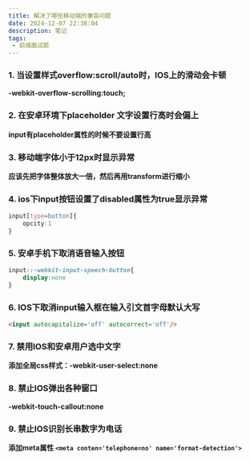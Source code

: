 ```yaml
---
title: 解决了哪些移动端的兼容问题
date: 2024-12-07 22:38:04
description: 笔记
tags:
 - 前端面试题 
---
```




### 1. 当设置样式overflow:scroll/auto时，IOS上的滑动会卡顿

**-webkit-overflow-scrolling:touch;**

### 2. 在安卓环境下placeholder 文字设置行高时会偏上

**input有placeholder属性的时候不要设置行高**

### 3. 移动端字体小于12px时显示异常

**应该先把字体整体放大一倍，然后再用transform进行缩小**

### 4. ios下input按钮设置了disabled属性为true显示异常

```css
input[type=button]{
	opcity:1
}
```

### 5. 安卓手机下取消语音输入按钮

```css
input::-webkit-input-speech-button{
    display:none
}
```

### 6. IOS下取消input输入框在输入引文首字母默认大写

```html
<input autocapitalize='off' autocorrect='off'/>
```

### 7. 禁用IOS和安卓用户选中文字

**添加全局css样式：-webkit-user-select:none**

### 8. 禁止IOS弹出各种窗口

**-webkit-touch-callout:none**

### 9. 禁止IOS识别长串数字为电话

**添加meta属性 `<meta conten='telephone=no' name='format-detection'>`**





















